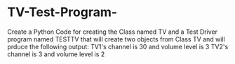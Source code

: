 # TV-Test-Program-

Create a Python Code for creating the Class named TV and a Test Driver program named TESTTV that will create two objects from Class TV and will prduce the following output:
TV1's channel is 30 and volume level is 3
TV2's channel is 3 and volume level is 2
